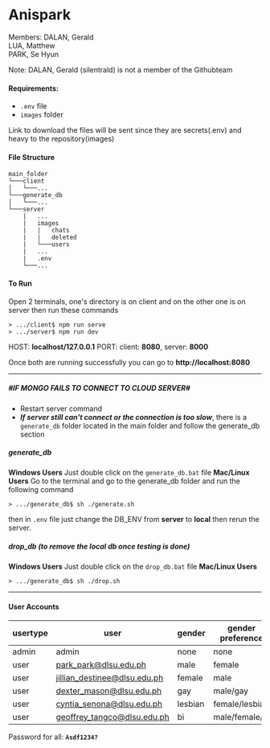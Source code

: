 # Anispark
Members: 
DALAN, Gerald   
LUA, Matthew  
PARK, Se Hyun  
  
Note: DALAN, Gerald (silentrald) is not a member of the Githubteam

#### Requirements:
* `.env` file
* `images` folder

Link to download the files will be sent since they are secrets(.env) and heavy to the repository(images)

#### File Structure
```
main_folder
└───client
│   └───...
└───generate_db
│   └───...
└───server
    |   ...
    |   images
    |   |   chats
    |   |   deleted
    |   └───users
    |   ...
    |   .env
    └───...
```
#### To Run
Open 2 terminals, one's directory is on client and on the other one is on server then run these commands
```
> .../client$ npm run serve
> .../server$ npm run dev
```
HOST: **localhost/127.0.0.1**
PORT: client: **8080**, server: **8000**

Once both are running successfully you can go to **http://localhost:8080**

------
##### **_#IF_** MONGO FAILS TO CONNECT TO CLOUD SERVER#
* Restart server command
* **_If server still can't connect or the connection is too slow_**, there is a `generate_db` folder located in the main folder and follow the generate_db section

##### generate_db
**Windows Users**
Just double click on the `generate_db.bat` file
**Mac/Linux Users**
Go to the terminal and go to the generate_db folder and run the following command
```
> .../generate_db$ sh ./generate.sh
```

then in `.env` file just change the DB_ENV from **server** to **local** then rerun the server.

##### drop_db (to remove the local db once testing is done)
**Windows Users**
Just double click on the `drop_db.bat` file
**Mac/Linux Users**
```
> .../generate_db$ sh ./drop.sh
```
----

#### User Accounts
|usertype|user|gender|gender preference|
|---|---|---|---|
|admin|admin|none|none|
|user|park_park@dlsu.edu.ph|male|female
|user|jillian_destinee@dlsu.edu.ph|female|male
|user|dexter_mason@dlsu.edu.ph|gay|male/gay
|user|cyntia_senona@dlsu.edu.ph|lesbian|female/lesbian
|user|geoffrey_tangco@dlsu.edu.ph|bi|male/female/bi

Password for all: **`Asdf1234?`**